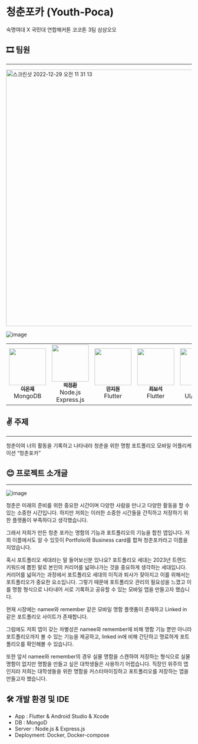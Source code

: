 # 청춘포카 (Youth-Poca)

숙명여대 X 국민대 연합해커톤 코코톤 3팀 삼삼오오

## 🎞 팀원

---

<img width="696" alt="스크린샷 2022-12-29 오전 11 31 13" src="https://user-images.githubusercontent.com/50570113/209895585-8dfb804f-f0b1-4913-b360-064268c698e9.png">

![image](https://user-images.githubusercontent.com/50570113/209895415-0cad01fb-add0-4369-9d15-2a8f6e4fb464.png)


<table>
  <tr>
  <td align="center"><a href="https://github.com/lucy1287"><img src="https://avatars.githubusercontent.com/u/80579765?v=4" width="100px;" alt=""/><br /><sub><b>이은재</b></sub></a><br />MongoDB</td>
    <td align="center"><a href="https://github.com/jeonghi"><img src="https://avatars.githubusercontent.com/u/50570113?v=4" width="100px;" alt=""/><br /><sub><b>박정환</b></sub></a><br />Node.js Express.js</td>
    <td align="center"><a href="https://github.com/anjiwon319"><img src="https://avatars.githubusercontent.com/u/66212424?v=4" width="100px;" alt=""/><br /><sub><b>안지원</b></sub></a><br />Flutter</td>
<td align="center"><a href="https://github.com/YEONOC"><img src="https://avatars.githubusercontent.com/u/39399715?v=4" width="100px;" alt=""/><br /><sub><b>최보석</b></sub></a><br />Flutter</td>
<td align="center"><a href="https://github.com/woonsango"><img src="https://avatars.githubusercontent.com/u/105338988?v=4" width="100px;" alt=""/><br /><sub><b>최선우</b></sub></a><br />UI/Design</td>

  </tr>
</table>


## ✌ 주제

---

청춘이여 너의 활동을 기록하고 나타내라 청춘을 위한 명함 포트폴리오 모바일 어플리케이션 “청춘포카”

## 😊 프로젝트 소개글

---

![image](https://user-images.githubusercontent.com/50570113/209895334-e2922ab8-b485-4044-9c63-ffb2ea06a803.png)

청춘은 미래의 준비를 위한 중요한 시간이며 다양한 사람을 만나고 다양한 활동을 할 수 있는 소중한 시간입니다. 하지만 저희는 이러한 소중한 시간들을 간직하고 저장하기 위한 플랫폼이 부족하다고 생각했습니다.

그래서 저희가 만든 청춘 포카는 명함의 기능과 포트폴리오의 기능을 합친 앱입니다. 저희 이름에서도 알 수 있듯이 Portfolio와 Business card를 합쳐 청춘포카라고 이름을 지었습니다.

혹시 포트폴리오 세대라는 말 들어보신분 있나요? 포트폴리오 세대는 2023년 트렌드 키워드에 뽑힌 말로 본인의 커리어를 넓혀나가는 것을 중요하게 생각하는 세대입니다. 커리어를 넓혀가는 과정에서 포트폴리오 세대의 이직과 퇴사가 잦아지고 이를 위해서는 포트폴리오가 중요한 요소입니다. 그렇기 때문에 포트폴리오 관리의 필요성을 느꼈고 이를 명함 형식으로 나타내어 서로 기록하고 공유할 수 있는 모바일 앱을 만들고자 했습니다.

현재 시장에는  namee와 remember 같은 모바일 명함 플랫폼이 존재하고 Linked in 같은 포트폴리오 사이트가 존재합니다.

그럼에도 저희 앱이 갖는 차별성은 namee와 remember에 비해 명함 기능 뿐만 아니라 포트폴리오까지 볼 수 있는 기능을 제공하고, linked in에 비해 간단하고 명료하게 포트폴리오를 확인해볼 수 있습니다.

또한 앞서 namee와 remember의 경우 실물 명함을 스캔하여 저장하는 형식으로 실물 명함이 없지만 명함을 만들고 싶은 대학생들은 사용하기 어렵습니다. 직장인 위주의 앱인지라 저희는 대학생들을 위한 명함을 커스터마이징하고 포트폴리오를 저장하는 앱을 만들고자 했습니다.

## 🛠 개발 환경 및 IDE

- App : Flutter & Android Studio & Xcode
- DB : MongoD
- Server : Node.js & Express.js
- Deployment: Docker, Docker-compose
